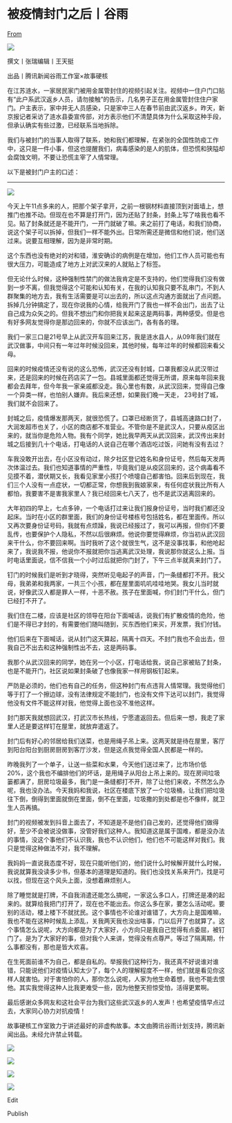 # 被疫情封门之后丨谷雨

[From](https://mp.weixin.qq.com/s/iVB2mcOtQfKwT_viEZqZ6g)  

![](https://res.cloudinary.com/dqvsulqdb/image/upload/v1580995495/mviznoiucjtu1q1afsnt.jpg)

撰文丨张瑞编辑丨王天挺

出品丨腾讯新闻谷雨工作室×故事硬核

在江苏涟水，一家居民家门被用金属管封住的视频引起关注。视频中一住户门口贴有“此户系武汉返乡人员，请勿接触”的告示，几名男子正在用金属管封住住户家门。户主表示，家中并无人员感染，只是家中三人在春节前由武汉返乡。昨天，新京报记者采访了涟水县委宣传部，对方表示他们不清楚具体为什么采取这种手段，但承认确实有些过激，已经联系当地拆除。

我们与被封门的当事人取得了联系，她和我们都理解，在紧张的全国性防疫工作中，这只是一件小事，但这也提醒我们，病毒感染的是人的肌体，但恐慌和狭隘却会腐蚀文明，不要让恐慌主宰了人情常理。

以下是被封门户主的口述：

* * *

**![](https://res.cloudinary.com/dqvsulqdb/image/upload/v1580995496/dgkzvvngnxowxr9asyyp.png)**

今天上午11点多来的人，把那个架子拿开，之前一根钢材料直接顶到对面墙上，想推门也推不动。但现在也不算是打开门，因为还贴了封条，封条上写了啥我也看不见。贴了封条就还是不能开门，一开门就破了嘛。来之前打了电话，和我们协商，说这个架子可以拆掉，但我们一样不能外出。日常所需还是微信和他们说，他们送过来。说要互相理解，因为是非常时期。

这个东西也没有绝对的对和错，淮安确诊的病例是在增加，他们工作人员可能也有很大压力，可能造成了地方上对武汉来的人就贴上了标签。

但无论什么时候，这种强制性禁门的做法我肯定是不支持的，他们觉得我们没有做到一步不离，但我觉得这个可能和认知有关，在我的认知我只要不乱串门，不到人群聚集的地方去，我有生活需要是可以出去的，所以这点沟通方面就出了点问题。拆掉几分钟搞定了，现在你说我的心情，给我开门了我也一样不会出门，出去了让自己成为众矢之的。但我不想出门和你把我关起来这是两码事，两种感受。但是也有好多网友觉得你是那边回来的，你就不应该出门，各有各的理。

我们一家三口是21号早上从武汉开车回来江苏，我是涟水县人，从09年我们就在武汉做事，中间只有一年过年时候没回来，其他时候，每年过年的时候都回来看父母。

回来的时候疫情还没有说的这么恐怖，武汉还没有封城，口罩我都没从武汉带过来，还是回来的时候在药店买了一包。县城里面都还觉得无所谓，原来每年回来我都会去拜年，但今年我一家亲戚都没走。我心里也有数，从武汉回来，觉得自己像一个异类一样，也怕别人嫌弃。我后来还想，如果我们晚一天走， 23号封了城，我们就不会回来了。

封城之后，疫情爆发那两天，就很恐慌了。口罩已经断货了，县城高速路口封了，大润发超市也关了，小区的商店都不准营业。不管你是不是武汉人，只要从疫区出来的，就当你是危险人物。我有个同学，她比我早两天从武汉回来，武汉传出来封城之后接到几十个电话，打电话的人说自己在哪个酒店吃过饭，问她有没有去过？

车我没敢开出去，在小区没有动过，除夕社区登记姓名和身份证号，然后每天发两次体温过去。我们也知道事情的严重性，毕竟我们是从疫区回来的，这个病毒看不见摸不着，潜伏期又长，我看见家里小孩打个喷嚏自己都害怕。回来后到现在，我们三个人没有一点症状，一切都正常，你想我到我娘家来，有任何症状我比所有人都怕，我要害不是害我家里人？我已经回来七八天了，也不是武汉逃离回来的。

大年初四的早上，七点多钟，一个电话打过来让我们报身份证号，当时我们都还没起床。当时在小区的群里面，我们的身份证号楼栋号包括姓名，都在里面传。所以又再次要身份证号码，我就有点烦躁，我说已经报过了，我可以再报，但你们不要乱传，也要保护个人隐私，不然以后很麻烦。他说你要觉得麻烦，你当初从武汉回来干什么，你不要回来啊。当时我听了这个就很生气，这不是没事找事，和他呛起来了，我说我不报，他说你不报就把你当逃离武汉处理，我说那你就这么上报。当时电话里面说，信不信我一个小时过后就把你门封了，下午三点半就真来封门了。

钉门的时候我们是听到才晓得，突然听见电起子的声音，门一条缝都打不开。我父母，我弟弟和我两家，一共三个小孩，都在屋里面叽叽哇哇地哭。我女儿当时就说，好像武汉人都是罪人一样，十恶不赦。孩子在里面喊，你们封门干什么，但门已经打不开了。

我们住在二楼，应该是社区的领导在阳台下面喊话，说我们有扩散疫情的危险，他们是不得已才封的，有需要他们随叫随到，买东西他们来买，开发票，我们付钱。

他们后来在下面喊话，说从封门这天算起，隔离十四天。不封门我也不会出去，但我自己不出去和这种强制性出不去，这是两码事。

我那个从武汉回来的同学，她在另一个小区，打电话给我，说自己家被贴了封条，也是不能开门，社区说如果封条破了也像我家一样用钢板钉起来。

严防是必须的，他们也有自己的任务，但这种封门有点违背人情常理。我觉得他们等于打了一个擦边球，没有法律规定不能封门，也没有文件下达可以封门，我觉得他没有文件不能这样对我，他觉得上面也没不准他这样。

封门那天我就想回武汉，打武汉市长热线，宁愿遣返回去。但后来一想，我走了家里人还是要这样钉在屋里，就放弃遣返了。

封门后有好心的邻居给我们送菜，也是用绳子吊上来。这两天就是待在屋里，客厅到阳台阳台到厨房厨房到客厅沙发，但是这点我觉得全国人民都是一样的。

昨晚我列了一个单子，让送一些菜和水果，今天他们送过来了，比市场价低20%，这个我也不编排他们的坏话，是用绳子从阳台上吊上来的。现在房间垃圾篓都满了，厨房垃圾最多，我门是一条缝都打不开，除了让他们来收，不然怎么办呢，我也没办法。今天我妈和我说，社区在楼底下放了一个垃圾桶，让我们把垃圾往下倒，倒得到里面就倒在里面，倒不在里面，垃圾撒的到处都是也不像样，就卫生人员再搞。

封门的视频被发到抖音上面去了，不知道是不是他们自己发的，还觉得他们做得好，至少不会被说没做事，没管好我们这种人。我知道这是属于国难，都是没办法的事情，没这个事他们不认识我，我也不认识他们，他们也不可能这样对我们。我只是觉得这种做法不对，我不理解。

我妈妈一直说我态度不好，现在只能听他们的，他们说什么时候解开就什么时候，我说就算我没读多少书，但基本的道理是知道的。我们也没找关系来开门，找是可以找，但现在这个风头上面，没想着麻烦别人。

除了睡觉就是打牌，不自我消遣还能怎么搞呢，一家这么多口人，打牌还是凑的起来的。就算给我把门打开了，现在也不能出去。你这么多在家，要怎么活动呢。要别的活动，楼上楼下不就扰民。这个事情也不论谁对谁错了，大方向上是国难嘛，我也不能在这种时候乱上添乱，关我两天我也没出啥事，门以后开了也就算了。这个事情怎么说呢，大方向都是为了大家好，小方向只是我自己觉得有点委屈，被钉门了。是为了大家好的事，但对我个人来讲，觉得没有点尊严。等过了隔离期，什么事都没有，那也是皆大欢喜。

在生死面前谁不为自己，都是自私的。举报我们这种行为，我还真不好说谁对谁错，只能说他们对疫情认知太少了，每个人的理解程度不一样，他们就是看见你这样人就害怕。对于害怕你的人，那你怎么说呢，人家为他生命着想，我也不能去恨他。其实我觉得这种人比我更难受一些，因为他整天担惊受怕，活得更累啊。

最后感谢众多网友和这社会平台为我们这些武汉返乡的人发声！也希望疫情早点过去，大家同心协力对抗疫情！

 故事硬核工作室致力于讲述最好的非虚构故事。本文由腾讯谷雨计划支持，腾讯新闻出品。未经允许禁止转载。  

![](https://res.cloudinary.com/dqvsulqdb/image/upload/v1580995497/rzcdk2ma3gjg8b2sutzu.jpg)

![](https://res.cloudinary.com/dqvsulqdb/image/upload/v1580995498/hhstpsqhbjyyuk67zbmt.png)

![](https://res.cloudinary.com/dqvsulqdb/image/upload/v1580995499/ktnxbk536eazap0cc5y8.jpg)

![](https://res.cloudinary.com/dqvsulqdb/image/upload/v1580995500/y1i0expsb5joibl3dgnp.jpg)

Edit

Publish
